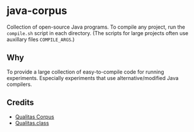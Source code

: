 java-corpus
===========

Collection of open-source Java programs.
To compile any project, run the `compile.sh` script in each directory.
(The scripts for large projects often use auxillary files `COMPILE_ARGS`.)

Why
---

To provide a large collection of easy-to-compile code for running experiments.
Especially experiments that use alternative/modified Java compilers.

Credits
-------

- [Qualitas Corpus](http://qualitascorpus.com/)
- [Qualitas.class](http://java.labsoft.dcc.ufmg.br/qualitas.class/)

